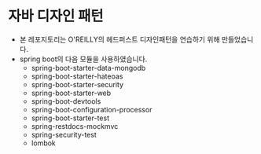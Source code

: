 # 자바 디자인 패턴

- 본 레포지토리는 O'REILLY의 헤드퍼스트 디자인패턴을 연습하기 위해 만들었습니다.
- spring boot의 다음 모듈을 사용하였습니다. 
  - spring-boot-starter-data-mongodb
  - spring-boot-starter-hateoas
  - spring-boot-starter-security
  - spring-boot-starter-web
  - spring-boot-devtools
  - spring-boot-configuration-processor
  - spring-boot-starter-test
  - spring-restdocs-mockmvc
  - spring-security-test
  - lombok